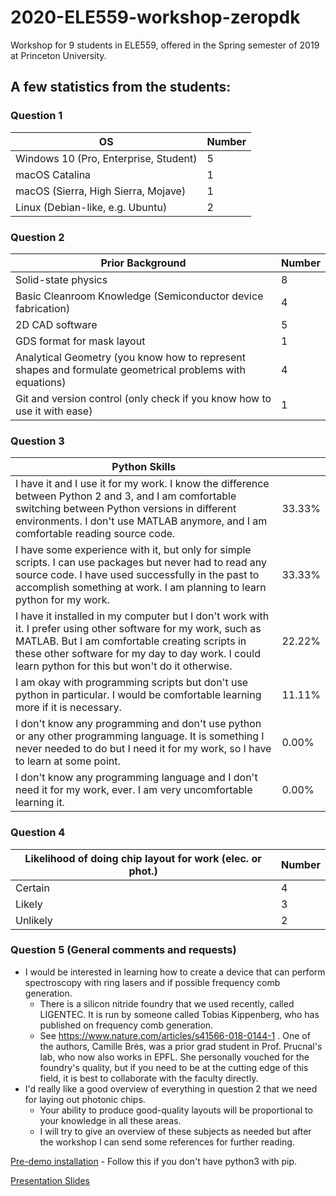 # 2020-ELE559-workshop-zeropdk

Workshop for 9 students in ELE559, offered in the Spring semester of 2019 at Princeton University.

## A few statistics from the students:

### Question 1

| OS                                    | Number |
|---------------------------------------|--------|
| Windows 10 (Pro, Enterprise, Student) | 5      |
| macOS Catalina                        | 1      |
| macOS (Sierra, High Sierra, Mojave)   | 1      |
| Linux (Debian-like, e.g. Ubuntu)      | 2      |

### Question 2

| Prior Background | Number |
|----------------------------------------------------------------------------------------------------------|--------|
| Solid-state physics | 8 |
| Basic Cleanroom Knowledge (Semiconductor device fabrication) | 4 |
| 2D CAD software | 5 |
| GDS format for mask layout | 1 |
| Analytical Geometry (you know how to represent shapes and formulate geometrical problems with equations) | 4 |
| Git and version control (only check if you know how to use it with ease) | 1 |

### Question 3

| Python Skills |  |
|------------------------------------------------------------------------------------------------------------------------------------------------------------------------------------------------------------------------------------------------------------------------|--------|
| I have it and I use it for my work. I know the difference between Python 2 and 3, and I am comfortable switching between Python versions in different environments. I don't use MATLAB anymore, and I am comfortable reading source code. | 33.33% |
| I have some experience with it, but only for simple scripts. I can use packages but never had to read any source code. I have used successfully in the past to accomplish something at work. I am planning to learn python for my work. | 33.33% |
| I have it installed in my computer but I don't work with it. I prefer using other software for my work, such as MATLAB. But I am comfortable creating scripts in these other software for my day to day work. I could learn python for this but won't do it otherwise. | 22.22% |
| I am okay with programming scripts but don't use python in particular. I would be comfortable learning more  if it is necessary. | 11.11% |
| I don't know any programming and don't use python or any other programming language. It is something I never needed to do but I need it for my work, so I have to learn at some point. | 0.00% |
| I don't know any programming language and I don't need it for my work, ever. I am very uncomfortable learning it. | 0.00% |

### Question 4

| Likelihood of doing chip layout for work (elec. or phot.) | Number |
|-----------------------------------------------------------|--------|
| Certain | 4 |
| Likely | 3 |
| Unlikely | 2 |

### Question 5 (General comments and requests)

- I would be interested in learning how to create a device that can perform spectroscopy with ring lasers and if possible frequency comb generation.
    + There is a silicon nitride foundry that we used recently, called LIGENTEC. It is run by someone called Tobias Kippenberg, who has published on frequency comb generation.
    + See https://www.nature.com/articles/s41566-018-0144-1 . One of the authors, Camille Brès, was a prior grad student in Prof. Prucnal's lab, who now also works in EPFL. She personally vouched for the foundry's quality, but if you need to be at the cutting edge of this field, it is best to collaborate with the faculty directly.
- I'd really like a good overview of everything in question 2 that we need for laying out photonic chips.
    + Your ability to produce good-quality layouts will be proportional to your knowledge in all these areas.
    + I will try to give an overview of these subjects as needed but after the workshop I can send some references for further reading.

[Pre-demo installation](https://tlima.me/2019-siepic-workshop-zeropdk/presentation/Demo%20Preparation.html) - Follow this if you don't have python3 with pip.

[Presentation Slides](https://tlima.me/2019-siepic-workshop-zeropdk/presentation/1.%20Presentation.slides.html)
